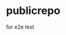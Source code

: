 # publicrepo
for e2e test






















































































































































































































































































































































































































































































































































































































































































































































































































































































































































































































































































































































































































































































































































































































































































































































































































































































































































































































































































































































































































































































































































































































































































































































































































































































































































































































































































































































































































































































































































































































































































































































































































































































































































































































































































